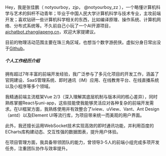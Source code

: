 Hey，我是张佳鹏（ notyourboy，zjp， @notyourboy_zz ），一个略懂计算机科学与艺术的斜杆不动青年；毕业于中国人民大学计算机科学与技术专业，主攻前端开发；喜欢钻研一些计算机科学相关的东西，比如编译原理、操作系统、计算机网络、分布式系统等。不久前自己小玩了一个AI开源项目，[aichatbot.zhangjiapeng.cn](https://aichatbot.zhangjiapeng.cn/)，欢迎大家提建议。

<!-- Hey，我是张佳鹏（notyourboy   Zjp, _@notyourboy_zz_），一个略懂计算机科学与艺术的斜杆不动青年;自诩是一个[广院](https://baike.baidu.com/item/%E4%B8%AD%E5%9B%BD%E4%BC%A0%E5%AA%92%E5%A4%A7%E5%AD%A6)数字媒体艺术系与 RIT 计算机科学系（师从 [Prof. Matthew Fluet](https://www.cs.rit.edu/~mtf/) 专攻编程语言）杂交出来的[黑客与画家](https://book.douban.com/subject/6021440/)。 -->

 <!-- 现为 <del>Facebook</del> Meta 签约软件工程师，就职于开源技术<del>网红</del>团队 [React](https://beta.reactjs.org/community/meet-the-team#react-core)，曾参与 [Hermes JavaScript 引擎](https://hermesengine.dev/)，[ReasonML](https://reasonml.github.io/) (现 [ReScript](https://rescript-lang.org/))，以及 [Reality Labs](https://tech.fb.com/ar-vr/) 某保密项目等。在国内期间，曾被招募为阿里巴巴 · [阿里旅行（飞猪）](http://alitrip.com)· 前端工程师、微影时代 · 微票儿 · 前端基础设施工程团队负责人、[饿了么](https://ele.me/) · 大前端团队 · [PWA 顾问](https://medium.com/elemefe/upgrading-ele-me-to-progressive-web-app-2a446832e509) 等。  -->

目前的物理活动范围主要在珠三角区域，也想当个数字游<del>民</del>侠。虚拟分身日常出没于[Github](https://github.com/notyourboy-zjp)。

##### 个人工作经历介绍

拥有超过7年丰富的前端开发经验，我广泛参与了多元化项目的开发工作，涵盖了官网建设、SaaS管理系统、即时通讯（IM）应用、在线教育平台、在线直播系统以及小程序等多个领域。

我精通前端主流框架Vue 2/3（深入理解其底层机制与版本间的核心差异），同时熟练掌握React与uni-app，这些技能使我能够灵活应对各种复杂的前端开发需求。在UI框架方面，我熟练使用并有效整合了iview、uView、Vant、Ant Design（antd）以及Element UI等流行库，为项目带来统一而美观的用户界面。

此外，我还擅长运用WebSocket技术实现高效的即时通讯功能，并利用百度的ECharts库构建动态、交互性强的数据图表，提升用户体验。

在项目管理方面，我具备带领团队的能力，曾领导3-5人的前端小组完成多项开发任务，注重团队协作与效率提升。

<!-- 
##### 技术演讲

- [React 国情咨文 2022][13] · 第七届中国开源年会 · 2023
- [React Labs: What We've Been Working On – June 2022][12] · React Blog
- [React Without Memo][11] · [React Conf 2021](https://conf.reactjs.org/)
- [Toward Hermes being the Default][11] · React Native Blog · 2021
- React Native 0.64 with Hermes for iOS · [The RN Show Podcast Ep #5](https://www.callstack.com/podcast-react-native-show) · 2021
- [Upgrading to Progressive Web Apps][9] · [Youtube](https://www.youtube.com/watch?v=RWzMF-1fjJ8&t=1s) · [JSConf CN 上海 2017](http://2017.jsconf.cn/)
- Building Progressive Web Apps · [CSDI 广州 2017](http://www.csdisummit.com/)
- The State of Progressive Web App · GDG IO Redux 北京 2017
- 炒冷饭 · PWA 到底是个什么玩意？· Baidu HQ 北京 2017
- [Service Worker 101][5] · GDG DevFest 北京 2016
- [Progressive Web App，复兴序章][4] · [QCon 上海 2016](http://2016.qconshanghai.com/presentation/3111)
- Progressive Web App 之我见 · GDG IO Redux 北京 2016
- [CSS Still Sucks 2015][2] · 2015
- [JavaScript 模块化七日谈][1] · 2015 
-->

<!-- ##### 媒体关注

- [Hux 黄玄：从全局视角看 React 生态][14] · 直播 · 图灵 8 点半 · 2023
- [2022 中国开源先锋 33 人][18] · SegmentFault · 2023
- [React 黄玄：不懂艺术的 B-Boy 不是 Swag 的程序员][16] · Gitee 封面人物 · 2022
- [在硅谷当程序员是怎样的体验？][17] · 知乎[《我所向往的职业啊》](https://movie.douban.com/subject/36015036/) · 2022  -->

<!-- - [掘金 AMA：我是前端娱乐圈的老人 & Facebook 实习生 -- 黄玄][19] · 2018

[1]: //huangxuan.me/2015/07/09/js-module-7day/
[2]: //huangxuan.me/2015/12/28/css-sucks-2015/
[3]: //huangxuan.me/2016/06/05/pwa-in-my-pov/
[4]: //huangxuan.me/2016/10/20/pwa-qcon2016/
[5]: //huangxuan.me/2016/11/20/sw-101-gdgdf/
[6]: https://yanshuo.io/assets/player/?deck=58ac8598b123db0067292f92 "PWA Rehashing"
[7]: https://yanshuo.io/assets/player/?deck=593ad6fbfe88c2006a0a0d6d "The State of PWA"
[8]: https://yanshuo.io/assets/player/?deck=594d673d570c357d0698a950 "Building PWA"
[9]: //huangxuan.me/jsconfcn2017/
[10]: https://reactnative.dev/blog/2021/10/26/toward-hermes-being-the-default
[11]: https://youtu.be/lGEMwh32soc
[12]: https://reactjs.org/blog/2022/06/15/react-labs-what-we-have-been-working-on-june-2022.html
[13]: https://www.bilibili.com/video/BV1LY411Q7hC/?spm_id_from=333.999.0.0
[14]: https://appycyfaqcq1951.pc.xiaoe-tech.com/p/t_pc/course_pc_detail/video/v_64477dbfe4b0cf39e6c11d2a
[15]: https://segmentfault.com/a/1190000043208486
[16]: https://gitee.com/gitee-stars/30
[17]: https://www.zhihu.com/zvideo/1542577108190068737?page=ogv
[18]: https://segmentfault.com/a/1190000043208486
[19]: https://juejin.cn/post/6844903750155419655  -->